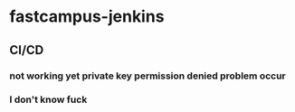 # fastcampus-jenkins
## CI/CD
### not working yet private key permission denied problem occur
### I don't know fuck
